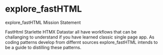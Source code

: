 # explore_fastHTML
explore_fastHTML Mission Statement

FastHtml Starlette HTMX Datastar all have workflows that can be challanging to understand if you have learned classic single page app. As coding patterns develop from differnt sources explore_fastHTML intends to be a guide to distilling these patterns.
